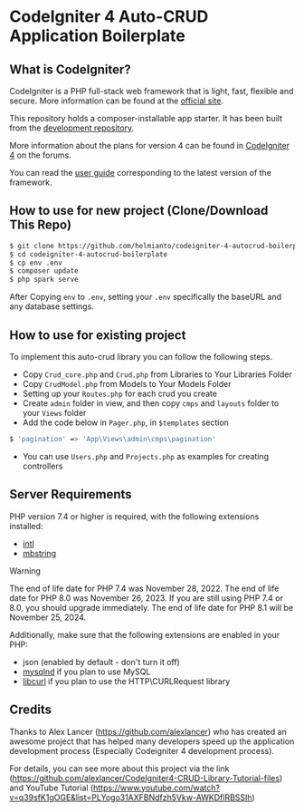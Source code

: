 # CodeIgniter 4 Auto-CRUD Application Boilerplate

## What is CodeIgniter?

CodeIgniter is a PHP full-stack web framework that is light, fast, flexible and secure.
More information can be found at the [official site](https://codeigniter.com).

This repository holds a composer-installable app starter.
It has been built from the
[development repository](https://github.com/codeigniter4/CodeIgniter4).

More information about the plans for version 4 can be found in [CodeIgniter 4](https://forum.codeigniter.com/forumdisplay.php?fid=28) on the forums.

You can read the [user guide](https://codeigniter.com/user_guide/)
corresponding to the latest version of the framework.

## How to use for new project (Clone/Download This Repo)

```bash
$ git clone https://github.com/helmianto/codeigniter-4-autocrud-boilerplate.git or Download Zip File from this Repo
$ cd codeigniter-4-autocrud-boilerplate
$ cp env .env
$ composer update
$ php spark serve
```

After Copying `env` to `.env`, setting your `.env` specifically the baseURL and any database settings.

## How to use for existing project

To implement this auto-crud library you can follow the following steps.

- Copy `Crud_core.php` and `Crud.php` from Libraries to Your Libraries Folder
- Copy `CrudModel.php` from Models to Your Models Folder
- Setting up your `Routes.php` for each crud you create
- Create `admin` folder in view, and then copy `cmps` and `layouts` folder to your `Views` folder
- Add the code below in `Pager.php`, in `$templates` section
```bash
$ 'pagination' => 'App\Views\admin\cmps\pagination'
```
- You can use `Users.php` and `Projects.php` as examples for creating controllers

## Server Requirements

PHP version 7.4 or higher is required, with the following extensions installed:

- [intl](http://php.net/manual/en/intl.requirements.php)
- [mbstring](http://php.net/manual/en/mbstring.installation.php)

> [!WARNING]
> The end of life date for PHP 7.4 was November 28, 2022.
> The end of life date for PHP 8.0 was November 26, 2023.
> If you are still using PHP 7.4 or 8.0, you should upgrade immediately.
> The end of life date for PHP 8.1 will be November 25, 2024.

Additionally, make sure that the following extensions are enabled in your PHP:

- json (enabled by default - don't turn it off)
- [mysqlnd](http://php.net/manual/en/mysqlnd.install.php) if you plan to use MySQL
- [libcurl](http://php.net/manual/en/curl.requirements.php) if you plan to use the HTTP\CURLRequest library

## Credits

Thanks to Alex Lancer (https://github.com/alexlancer) who has created an awesome project that has helped many developers speed up the application development process (Especially Codeigniter 4 development process). 

For details, you can see more about this project via the link (https://github.com/alexlancer/CodeIgniter4-CRUD-Library-Tutorial-files) and YouTube Tutorial (https://www.youtube.com/watch?v=q39sfK1gOGE&list=PLYogo31AXFBNdfzh5Vkw-AWKDflRBSSIh)